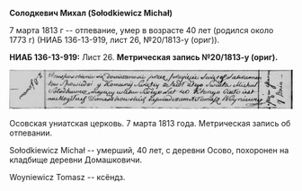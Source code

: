 **Солодкевич Михал (Sołodkiewicz Michał)**

7 марта 1813 г -- отпевание, умер в возрасте 40 лет (родился около 1773
г) (НИАБ 136-13-919, лист 26, №20/1813-у (ориг)).

**НИАБ 136-13-919:** Лист 26. **Метрическая запись №20/1813-у (ориг).**

![](./media/b1e1b383fbbc808e01ef60281e1df925229f1af8.png)

Осовская униатская церковь. 7 марта 1813 года. Метрическая запись об
отпевании.

Sołodkiewicz Michał -- умерший, 40 лет, с деревни Осово, похоронен на
кладбище деревни Домашковичи.

Woyniewicz Tomasz -- ксёндз.
